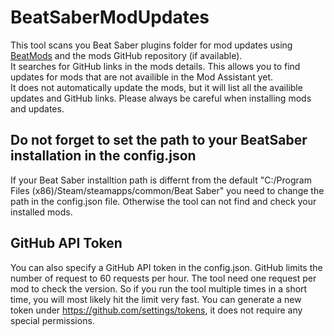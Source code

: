 # BeatSaberModUpdates
This tool scans you Beat Saber plugins folder for mod updates using [BeatMods](https://beatmods.com) and the mods GitHub repository (if available).\
It searches for GitHub links in the mods details. This allows you to find updates for mods that are not availible in the Mod Assistant yet.\
It does not automatically update the mods, but it will list all the availible updates and GitHub links. Please always be careful when installing mods and updates.

## Do not forget to set the path to your BeatSaber installation in the config.json
If your Beat Saber installtion path is differnt from the default "C:/Program Files (x86)/Steam/steamapps/common/Beat Saber" you need to change the path in the config.json file. Otherwise the tool can not find and check your installed mods.

## GitHub API Token
You can also specify a GitHub API token in the config.json. GitHub limits the number of request to 60 requests per hour. The tool need one request per mod to check the version. So if you run the tool multiple times in a short time, you will most likely hit the limit very fast.
You can generate a new token under https://github.com/settings/tokens, it does not require any special permissions.
